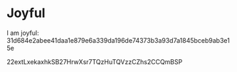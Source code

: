 # Joyful

I am joyful: 31d684e2abee41daa1e879e6a339da196de74373b3a93d7a1845bceb9ab3e15e


22extLxekaxhkSB27HrwXsr7TQzHuTQVzzCZhs2CCQmBSP